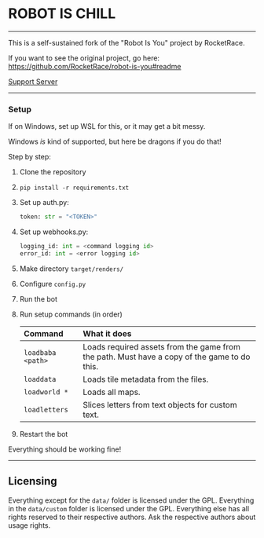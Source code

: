 # ROBOT IS CHILL
---

This is a self-sustained fork of the "Robot Is You" project by RocketRace.

If you want to see the original project, go here:
https://github.com/RocketRace/robot-is-you#readme

[Support Server](https://discord.gg/ktk8XkAfGD)

---

### Setup
If on Windows, set up WSL for this, or it may get a bit messy.

Windows _is_ kind of supported, but here be dragons if you do that!

Step by step:
1. Clone the repository
2. `pip install -r requirements.txt`
3. Set up auth.py: 
   ```py
   token: str = "<TOKEN>"
   ```
4. Set up webhooks.py:
   ```py
   logging_id: int = <command logging id>
   error_id: int = <error logging id>
   ```
5. Make directory `target/renders/`
6. Configure `config.py`
7. Run the bot
8. Run setup commands (in order)

   | Command | What it does |
   | :------ | :----------- |
   | `loadbaba <path>`| Loads required assets from the game from the path. Must have a copy of the game to do this. |
   | `loaddata`| Loads tile metadata from the files. |
   | `loadworld *`| Loads all maps. |
   | `loadletters`| Slices letters from text objects for custom text. |

9. Restart the bot

Everything should be working fine!

---

## Licensing

Everything except for the `data/` folder is licensed under the GPL. Everything in the `data/custom` folder is licensed under the GPL. Everything else has all rights reserved to their respective authors. Ask the respective authors about usage rights.
